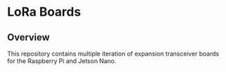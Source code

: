 # LoRa Boards

## Overview

This repository contains multiple iteration 
of expansion transceiver boards for the Raspberry Pi and Jetson Nano.
